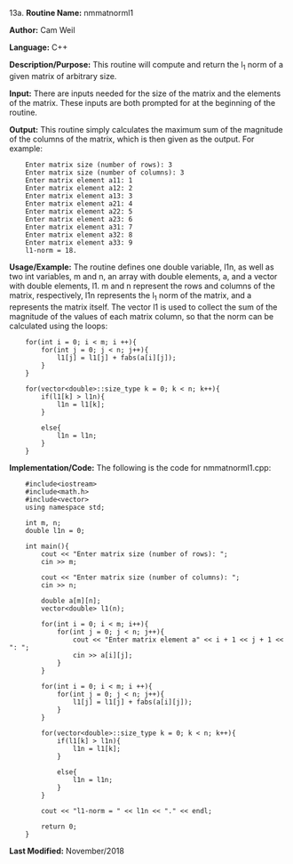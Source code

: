 13a. **Routine Name:**           nmmatnorml1

   **Author:** Cam Weil

   **Language:** C++

   **Description/Purpose:** This routine will compute and return the l<sub>1</sub> norm of a given matrix of arbitrary size.
   
   **Input:** There are inputs needed for the size of the matrix and the elements of the matrix. These inputs are both prompted for at the beginning of the routine.

   **Output:** This routine simply calculates the maximum sum of the magnitude of the columns of the matrix, which is then given as the output. For example:
 
        Enter matrix size (number of rows): 3
        Enter matrix size (number of columns): 3
        Enter matrix element a11: 1
        Enter matrix element a12: 2
        Enter matrix element a13: 3
        Enter matrix element a21: 4
        Enter matrix element a22: 5
        Enter matrix element a23: 6
        Enter matrix element a31: 7
        Enter matrix element a32: 8
        Enter matrix element a33: 9
        l1-norm = 18.

   **Usage/Example:** The routine defines one double variable, l1n, as well as two int variables, m and n, an array with double elements, a, and a vector with double elements, l1. m and n represent the rows and columns of the matrix, respectively, l1n represents the l<sub>1</sub> norm of the matrix, and a represents the matrix itself. The vector l1 is used to collect the sum of the magnitude of the values of each matrix column, so that the norm can be calculated using the loops:
   
        for(int i = 0; i < m; i ++){
            for(int j = 0; j < n; j++){
                l1[j] = l1[j] + fabs(a[i][j]);
            }
        }

        for(vector<double>::size_type k = 0; k < n; k++){
            if(l1[k] > l1n){
                l1n = l1[k];
            }

            else{
                l1n = l1n;
            }
        }

   **Implementation/Code:** The following is the code for nmmatnorml1.cpp:

        #include<iostream>
        #include<math.h>
        #include<vector>
        using namespace std;

        int m, n;
        double l1n = 0;

        int main(){
            cout << "Enter matrix size (number of rows): ";
            cin >> m;

            cout << "Enter matrix size (number of columns): ";
            cin >> n;

            double a[m][n];
            vector<double> l1(n);

            for(int i = 0; i < m; i++){
                for(int j = 0; j < n; j++){
                    cout << "Enter matrix element a" << i + 1 << j + 1 << ": ";
                    cin >> a[i][j];
                }
            }

            for(int i = 0; i < m; i ++){
                for(int j = 0; j < n; j++){
                    l1[j] = l1[j] + fabs(a[i][j]);
                }
            }

            for(vector<double>::size_type k = 0; k < n; k++){
                if(l1[k] > l1n){
                    l1n = l1[k];
                }

                else{
                    l1n = l1n;
                }
            }

            cout << "l1-norm = " << l1n << "." << endl;

            return 0;
        }

   **Last Modified:** November/2018
